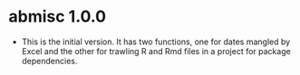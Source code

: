 # abmisc 1.0.0

* This is the initial version. It has two functions, one for dates mangled by Excel and the other for trawling R and Rmd files in a project for package dependencies. 
